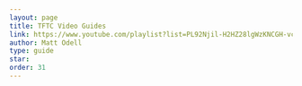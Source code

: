 ```yaml
---
layout: page
title: TFTC Video Guides
link: https://www.youtube.com/playlist?list=PL92Njil-H2HZ28lgWzKNCGH-vc-7ocKQ9
author: Matt Odell
type: guide
star: 
order: 31
---
```

